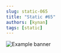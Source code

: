 ```yaml
---
slug: static-065
title: "Static #65"
authors: [kynan]
tags: [static]
---
```


![Example banner](/img/stories/static/065.png)
